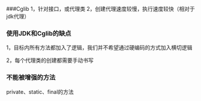 ###Cglib
1，针对接口，或代理类
2，创建代理速度较慢，执行速度较快（相对于jdk代理）

### 使用JDK和Cglib的缺点
1，目标内所有方法都加入了逻辑，我们并不希望通过硬编码的方式加入横切逻辑

2，每个代理类的创建都需要手动书写

### 不能被增强的方法
private、static、final的方法